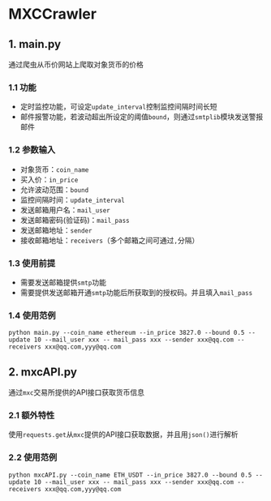 # MXCCrawler
## 1. main.py
通过爬虫从币价网站上爬取对象货币的价格
### 1.1 功能
- 定时监控功能，可设定`update_interval`控制监控间隔时间长短
- 邮件报警功能，若波动超出所设定的阈值`bound`，则通过`smtplib`模块发送警报邮件
### 1.2 参数输入
- 对象货币：`coin_name`
- 买入价：`in_price`
- 允许波动范围：`bound`
- 监控间隔时间：`update_interval`
- 发送邮箱用户名：`mail_user`
- 发送邮箱密码(验证码)：`mail_pass`
- 发送邮箱地址：`sender`
- 接收邮箱地址：`receivers`（多个邮箱之间可通过`,`分隔）
### 1.3 使用前提
- 需要发送邮箱提供`smtp`功能
- 需要提供发送邮箱开通`smtp`功能后所获取到的授权码。并且填入`mail_pass`
### 1.4 使用范例
`python main.py --coin_name ethereum --in_price 3827.0 --bound 0.5 --update 10 --mail_user xxx -- mail_pass xxx --sender xxx@qq.com --receivers xxx@qq.com,yyy@qq.com`

## 2. mxcAPI.py
通过`mxc`交易所提供的API接口获取货币信息
### 2.1 额外特性
使用`requests.get`从`mxc`提供的API接口获取数据，并且用`json()`进行解析
### 2.2 使用范例
`python mxcAPI.py --coin_name ETH_USDT --in_price 3827.0 --bound 0.5 --update 10 --mail_user xxx -- mail_pass xxx --sender xxx@qq.com --receivers xxx@qq.com,yyy@qq.com`